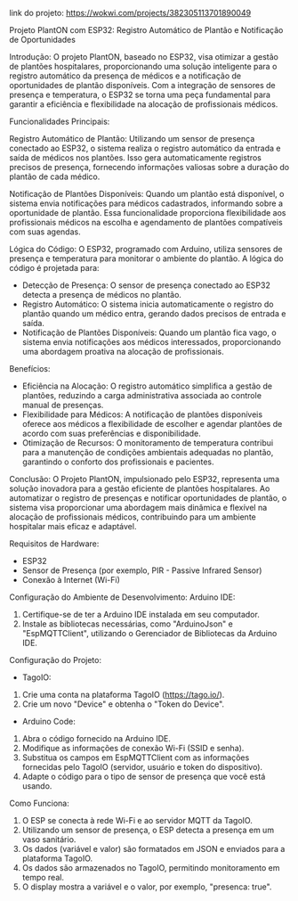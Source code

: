 link do projeto: https://wokwi.com/projects/382305113701890049

Projeto PlantON com ESP32: Registro Automático de Plantão e Notificação de Oportunidades

Introdução:
O projeto PlantON, baseado no ESP32, visa otimizar a gestão de plantões hospitalares, proporcionando uma solução inteligente para o registro automático da presença de médicos e a notificação de oportunidades de plantão disponíveis. Com a integração de sensores de presença e temperatura, o ESP32 se torna uma peça fundamental para garantir a eficiência e flexibilidade na alocação de profissionais médicos.

Funcionalidades Principais:

Registro Automático de Plantão:
Utilizando um sensor de presença conectado ao ESP32, o sistema realiza o registro automático da entrada e saída de médicos nos plantões. Isso gera automaticamente registros precisos de presença, fornecendo informações valiosas sobre a duração do plantão de cada médico.

Notificação de Plantões Disponíveis:
Quando um plantão está disponível, o sistema envia notificações para médicos cadastrados, informando sobre a oportunidade de plantão. Essa funcionalidade proporciona flexibilidade aos profissionais médicos na escolha e agendamento de plantões compatíveis com suas agendas.

Lógica do Código:
O ESP32, programado com Arduino, utiliza sensores de presença e temperatura para monitorar o ambiente do plantão. A lógica do código é projetada para:
- Detecção de Presença: O sensor de presença conectado ao ESP32 detecta a presença de médicos no plantão.
- Registro Automático: O sistema inicia automaticamente o registro do plantão quando um médico entra, gerando dados precisos de entrada e saída.
- Notificação de Plantões Disponíveis: Quando um plantão fica vago, o sistema envia notificações aos médicos interessados, proporcionando uma abordagem proativa na alocação de profissionais.

Benefícios:
- Eficiência na Alocação: O registro automático simplifica a gestão de plantões, reduzindo a carga administrativa associada ao controle manual de presenças.
- Flexibilidade para Médicos: A notificação de plantões disponíveis oferece aos médicos a flexibilidade de escolher e agendar plantões de acordo com suas preferências e disponibilidade.
- Otimização de Recursos: O monitoramento de temperatura contribui para a manutenção de condições ambientais adequadas no plantão, garantindo o conforto dos profissionais e pacientes.

Conclusão:
O Projeto PlantON, impulsionado pelo ESP32, representa uma solução inovadora para a gestão eficiente de plantões hospitalares. Ao automatizar o registro de presenças e notificar oportunidades de plantão, o sistema visa proporcionar uma abordagem mais dinâmica e flexível na alocação de profissionais médicos, contribuindo para um ambiente hospitalar mais eficaz e adaptável.

Requisitos de Hardware:
- ESP32
- Sensor de Presença (por exemplo, PIR - Passive Infrared Sensor)
- Conexão à Internet (Wi-Fi)

Configuração do Ambiente de Desenvolvimento:
Arduino IDE:
1. Certifique-se de ter a Arduino IDE instalada em seu computador.
2. Instale as bibliotecas necessárias, como "ArduinoJson" e "EspMQTTClient", utilizando o Gerenciador de Bibliotecas da Arduino IDE.

Configuração do Projeto:
- TagoIO:
1. Crie uma conta na plataforma TagoIO (https://tago.io/).
2. Crie um novo "Device" e obtenha o "Token do Device".

- Arduino Code:
1. Abra o código fornecido na Arduino IDE.
2. Modifique as informações de conexão Wi-Fi (SSID e senha).
3. Substitua os campos em EspMQTTClient com as informações fornecidas pelo TagoIO (servidor, usuário e token do dispositivo).
4. Adapte o código para o tipo de sensor de presença que você está usando.

Como Funciona:
1. O ESP se conecta à rede Wi-Fi e ao servidor MQTT da TagoIO.
2. Utilizando um sensor de presença, o ESP detecta a presença em um vaso sanitário.
3. Os dados (variável e valor) são formatados em JSON e enviados para a plataforma TagoIO.
4. Os dados são armazenados no TagoIO, permitindo monitoramento em tempo real.
5. O display mostra a variável e o valor, por exemplo, "presenca: true".

